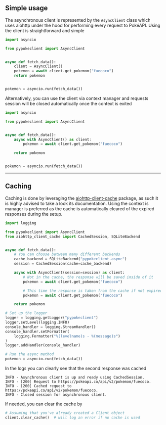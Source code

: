 ## Simple usage
The asynchronous client is represented by the `AsyncClient` class which uses aiohttp under the hood for performing every request to PokéAPI. Using the client is straightforward and simple
```python
import asyncio

from pypokeclient import AsyncClient


async def fetch_data():
    client = AsyncClient()
    pokemon = await client.get_pokemon("fuecoco")
    return pokemon


pokemon = asyncio.run(fetch_data())
```

Alternatively, you can use the client via context manager and requests session will be closed automatically once the context is exited
```python
import asyncio

from pypokeclient import AsyncClient


async def fetch_data():
    async with AsyncClient() as client:
        pokemon = await client.get_pokemon("fuecoco")

    return pokemon


pokemon = asyncio.run(fetch_data())
```

---

## Caching
Caching is done by leveraging the [aiohttp-client-cache](https://aiohttp-client-cache.readthedocs.io/en/stable/index.html) package, as such it is highly advised to take a look its documentation. Using the context is manager is preferred as the cache is automatically cleared of the expired responses during the setup.

```python
import logging

from pypokeclient import AsyncClient
from aiohttp_client_cache import CachedSession, SQLiteBackend


async def fetch_data():
    # You can choose between many different backends
    cache_backend = SQLiteBackend("pypokeclient-async")
    session = CachedSession(cache=cache_backend)

    async with AsyncClient(session=session) as client:
        # Not in the cache, the response will be saved inside of it
        pokemon = await client.get_pokemon("fuecoco")

        # This time the response is taken from the cache if not expired
        pokemon = await client.get_pokemon("fuecoco")

    return pokemon

# Set up the logger
logger = logging.getLogger("pypokeclient")
logger.setLevel(logging.INFO)
console_handler = logging.StreamHandler()
console_handler.setFormatter(
    logging.Formatter("%(levelname)s - %(message)s")
)
logger.addHandler(console_handler)

# Run the async method
pokemon = asyncio.run(fetch_data())
```

In the logs you can clearly see that the second response was cached
```
INFO - Asynchronous client is up and ready using CachedSession.
INFO - [200] Request to https://pokeapi.co/api/v2/pokemon/fuecoco.
INFO - [200] Cached request to https://pokeapi.co/api/v2/pokemon/fuecoco.
INFO - Closed session for asynchronous client.
```

If needed, you can clear the cache by
```python
# Assuming that you've already created a Client object
client.clear_cache()  # will log an error if no cache is used
```
